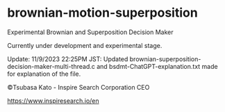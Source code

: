 # brownian-motion-superposition
Experimental Brownian and Superposition Decision Maker

Currently under development and experimental stage.

Update: 11/9/2023 22:25PM JST: Updated brownian-superposition-decision-maker-multi-thread.c and bsdmt-ChatGPT-explanation.txt made for explanation of the file.

©️Tsubasa Kato - Inspire Search Corporation CEO 

https://www.inspiresearch.io/en
